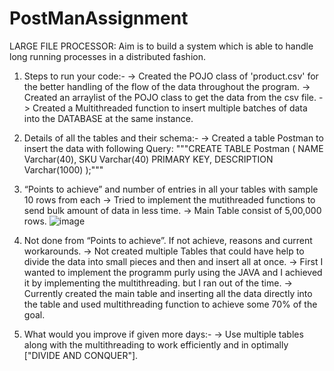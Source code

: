 # PostManAssignment
LARGE FILE PROCESSOR: Aim is to build a system which is able to handle long running processes in a distributed fashion.
1. Steps to run your code:-
  -> Created the POJO class of 'product.csv' for the better handling of the flow of the data throughout the program.
  -> Created an arraylist of the POJO class to get the data from the csv file.
  -> Created a Multithreaded function to insert multiple batches of data into the DATABASE at the same instance.


2. Details of all the tables and their schema:-
  -> Created a table Postman to insert the data with following Query:
  """CREATE TABLE Postman (
  NAME Varchar(40),
  SKU Varchar(40) PRIMARY KEY,
  DESCRIPTION Varchar(1000)
  );"""

3. “Points to achieve” and number of entries in all your tables with sample 10 rows from each
-> Tried to implement the mutithreaded functions to send bulk amount of data in less time. 
-> Main Table consist of 5,00,000 rows.
![image](https://user-images.githubusercontent.com/73744393/135102192-3288c926-e98e-456b-ac29-aafa3a5b9680.png)

4. Not done from “Points to achieve”. If not achieve, reasons and current workarounds.
-> Not created multiple Tables that could have help to divide the data into small pieces and then and insert all at once.
-> First I wanted to implement the programm purly using the JAVA and I achieved it by implementing the multithreading. but I ran out of the time.
-> Currently created the main table and inserting all the data directly into the table and used multithreading function to achieve some 70% of the goal.

5. What would you improve if given more days:-
-> Use multiple tables along with the multithreading to work efficiently and in optimally ["DIVIDE AND CONQUER"].

